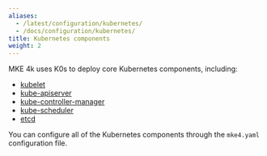 ```yaml
---
aliases:
  - /latest/configuration/kubernetes/
  - /docs/configuration/kubernetes/
title: Kubernetes components
weight: 2
---
```


MKE 4k uses K0s to deploy core Kubernetes components, including:

- [kubelet](../../configuration/kubernetes/kubelet)
- [kube-apiserver](../../configuration/kubernetes/kube-apiserver)
- [kube-controller-manager](../../configuration/kubernetes/kube-controller-manager)
- [kube-scheduler](../../configuration/kubernetes/kube-scheduler)
- [etcd](../../configuration/kubernetes/etcd)

You can configure all of the Kubernetes components through the `mke4.yaml` configuration file.